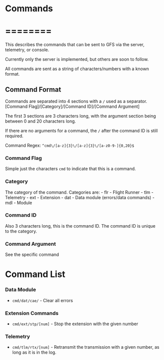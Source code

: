 # Commands
# ========

This describes the commands that can be sent to GFS via the server,
telemetry, or console.

Currently only the server is implemented, but others are soon to follow.

All commands are sent as a string of characters/numbers with a known format.

## Command Format

Commands are separated into 4 sections with a `/` used as a separator.
[Command Flag]/[Category]/[Command ID]/[Command Argument]

The first 3 sections are 3 characters long, with the argument section being
between 0 and 20 characters long.

If there are no arguments for a command, the `/` after the command ID is
still required.

Command Regex:
`` ^cmd\/[a-z]{3}\/[a-z]{3}\/[a-z0-9-]{0,20}$ ``

### Command Flag
Simple just the characters `cmd` to indicate that this is a command.

### Category
The category of the command.
Categories are:
    - flr - Flight Runner
    - tlm - Telemetry
    - ext - Extension
    - dat - Data module (errors/data commands)
    - mdl - Module

### Command ID
Also 3 characters long, this is the command ID. The command ID is unique
to the category.

### Command Argument
See the specific command

# Command List
### Data Module
 - ``cmd/dat/cae/`` - Clear all errors
### Extension Commands
 - ``cmd/ext/stp/[num]`` - Stop the extension with the given number
### Telemetry
 - ``cmd/tlm/rtx/[num]`` - Retransmit the transmission with a given number, as long as it is in the log.
